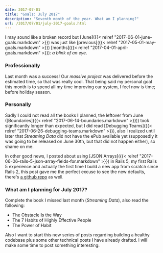 ```yaml
---
date: 2017-07-01
title: "Goals: July 2017"
description: "Seventh month of the year. What am I planning?"
url: /2017/07/01/july-2017-goals.html
---
```


I may sound like a broken record but [June]({{< relref "2017-06-01-june-goals.markdown" >}}) was just like [previous]({{< relref "2017-05-01-may-goals.markdown" >}}) [months]({{< relref "2017-04-01-april-goals.markdown" >}}): _a blink of an eye_.

### Professionally

Last month was a success! Our _massive project_ was delivered before the estimated time, so that was really cool. That being said my personal goal this month is to spend all my time improving our system, I feel now is time; before holiday season.

### Personally

Sadly I could not read all the books I planned, the leftover from June ([Boundaries]({{< relref "2017-06-14-boundaries.markdown" >}})) took significantly longer than expected, but I did read [Debugging Teams]({{< relref "2017-06-26-debugging-teams.markdown" >}}), also I realized until later that _Streaming Data_ did not have the ePub available yet (supposedly it was going to be released on June 30th, but that did not happen either), so shame on me.

In other good news, I posted about using [JSON Arrays]({{< relref "2017-06-06-rails-5-json-array-fields-for.markdown" >}}) in Rails 5, my first Rails 5 experience and actually the first time I build a new app from scratch since Rails 2, this post gave me the perfect excuse to see the new defaults, there's [a github repo](https://github.com/MarioCarrion/json-array-fields-for) as well.

### What am I planning for July 2017?

Complete the book I missed last month (_Streaming Data_), also read the following:

* The Obstacle Is the Way
* The 7 Habits of Highly Effective People
* The Power of Habit

Also I want to start this new series of posts regarding building a healthy codebase plus some other technical posts I have already drafted. I will make some time to post something interesting.
